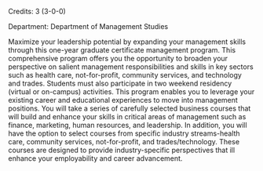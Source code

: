 Credits: 3 (3-0-0)

Department: Department of Management Studies

Maximize your leadership potential by expanding your management skills through this one-year graduate certificate management program. This comprehensive program offers you the opportunity to broaden your perspective on salient management responsibilities and skills in key sectors such as health care, not-for-profit, community services, and technology and trades. Students must also participate in two weekend residency (virtual or on-campus) activities. This program enables you to leverage your existing career and educational experiences to move into management positions. You will take a series of carefully selected business courses that will build and enhance your skills in critical areas of management such as finance, marketing, human resources, and leadership. In addition, you will have the option to select courses from specific industry streams-health care, community services, not-for-profit, and trades/technology. These courses are designed to provide industry-specific perspectives that ill enhance your employability and career advancement.